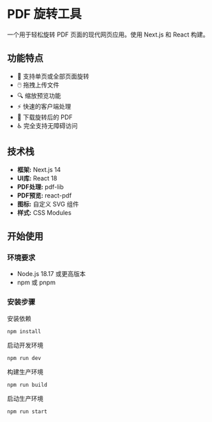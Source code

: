 # PDF 旋转工具

一个用于轻松旋转 PDF 页面的现代网页应用。使用 Next.js 和 React 构建。

## 功能特点

- 🔄 支持单页或全部页面旋转
- 🖱️ 拖拽上传文件
- 🔍 缩放预览功能
- ⚡ 快速的客户端处理
- 💾 下载旋转后的 PDF
- ♿ 完全支持无障碍访问

## 技术栈

- **框架:** Next.js 14
- **UI库:** React 18
- **PDF处理:** pdf-lib
- **PDF预览:** react-pdf
- **图标:** 自定义 SVG 组件
- **样式:** CSS Modules

## 开始使用

### 环境要求

- Node.js 18.17 或更高版本
- npm 或 pnpm

### 安装步骤
安装依赖
```
npm install
```

启动开发环境
```
npm run dev
```

构建生产环境
```
npm run build
```

启动生产环境
```
npm run start
```

